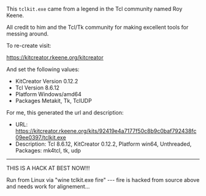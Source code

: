 This `tclkit.exe` came from a legend in the Tcl community named Roy Keene.

All credit to him and the Tcl/Tk community for making excellent tools for messing around.

To re-create visit:

https://kitcreator.rkeene.org/kitcreator

And set the following values:

- KitCreator Version 0.12.2
- Tcl Version 8.6.12
- Platform Windows/amd64
- Packages Metakit, Tk, TclUDP

For me, this generated the url and description:

- URL: https://kitcreator.rkeene.org/kits/92419e4a7177f50c8b9c0baf792438fc09ee0397/tclkit.exe
- Description: Tcl 8.6.12, KitCreator 0.12.2, Platform win64, Unthreaded, Packages: mk4tcl, tk, udp

---

THIS IS A HACK AT BEST NOW!!!

Run from Linux via "wine tclkit.exe fire" --- fire is hacked from source above and needs work for alignement...
